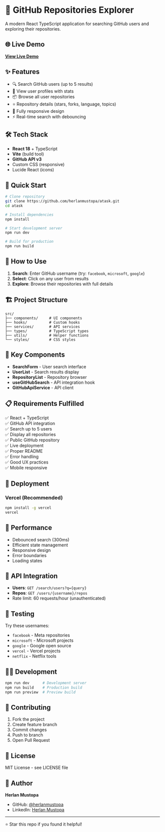 # 🚀 GitHub Repositories Explorer

A modern React TypeScript application for searching GitHub users and exploring their repositories.

## 🌐 Live Demo

**[View Live Demo](https://atask-herlan-mustopas-projects.vercel.app/)**

## ✨ Features

- 🔍 Search GitHub users (up to 5 results)
- 👤 View user profiles with stats
- 📦 Browse all user repositories
- ⭐ Repository details (stars, forks, language, topics)
- 📱 Fully responsive design
- ⚡ Real-time search with debouncing

## 🛠️ Tech Stack

- **React 18** + TypeScript
- **Vite** (build tool)
- **GitHub API v3**
- Custom CSS (responsive)
- Lucide React (icons)

## 🚀 Quick Start

```bash
# Clone repository
git clone https://github.com/herlanmustopa/atask.git
cd atask

# Install dependencies
npm install

# Start development server
npm run dev

# Build for production
npm run build
```

## 📱 How to Use

1. **Search**: Enter GitHub username (try: `facebook`, `microsoft`, `google`)
2. **Select**: Click on any user from results
3. **Explore**: Browse their repositories with full details

## 🏗️ Project Structure

```
src/
├── components/     # UI components
├── hooks/          # Custom hooks
├── services/       # API services
├── types/          # TypeScript types
├── utils/          # Helper functions
└── styles/         # CSS styles
```

## 🔧 Key Components

- **SearchForm** - User search interface
- **UserList** - Search results display
- **RepositoryList** - Repository browser
- **useGitHubSearch** - API integration hook
- **GitHubApiService** - API client

## 📋 Requirements Fulfilled

✅ React + TypeScript  
✅ GitHub API integration  
✅ Search up to 5 users  
✅ Display all repositories  
✅ Public GitHub repository  
✅ Live deployment  
✅ Proper README  
✅ Error handling  
✅ Good UX practices  
✅ Mobile responsive  

## 🚀 Deployment

### Vercel (Recommended)
```bash
npm install -g vercel
vercel
```

## 🎯 Performance

- Debounced search (300ms)
- Efficient state management
- Responsive design
- Error boundaries
- Loading states

## 🔗 API Integration

- **Users**: `GET /search/users?q={query}`
- **Repos**: `GET /users/{username}/repos`
- Rate limit: 60 requests/hour (unauthenticated)

## 🧪 Testing

Try these usernames:
- `facebook` - Meta repositories
- `microsoft` - Microsoft projects
- `google` - Google open source
- `vercel` - Vercel projects
- `netflix` - Netflix tools

## 👨‍💻 Development

```bash
npm run dev      # Development server
npm run build    # Production build
npm run preview  # Preview build
```

## 🤝 Contributing

1. Fork the project
2. Create feature branch
3. Commit changes
4. Push to branch
5. Open Pull Request

## 📄 License

MIT License - see LICENSE file

## 👤 Author

**Herlan Mustopa**
- GitHub: [@herlanmustopa](https://github.com/herlanmustopa)
- LinkedIn: [Herlan Mustopa](https://linkedin.com/in/herlanmustopa)

---

⭐ Star this repo if you found it helpful!